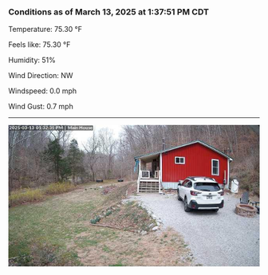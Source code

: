 ### Conditions as of March 13, 2025 at 1:37:51 PM CDT 

Temperature: 75.30 &deg;F

Feels like: 75.30 &deg;F

Humidity: 51%

Wind Direction: NW

Windspeed: 0.0 mph

Wind Gust: 0.7 mph

---

<img src="./images/latest.jpeg"/>

